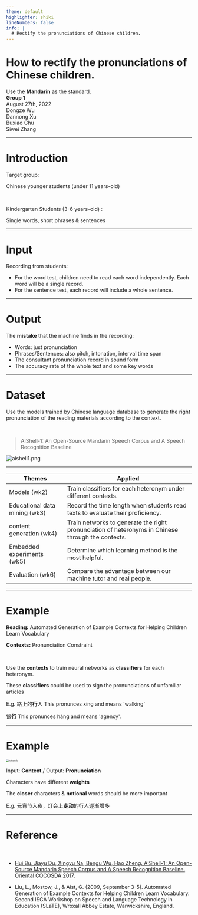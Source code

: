 ```yaml
---
theme: default
highlighter: shiki
lineNumbers: false
info: |
  # Rectify the pronunciations of Chinese children.
---
```


<h1 class="-mt-32">How to rectify the pronunciations of Chinese children.</h1>

<div class="text-3xl">Use the <b>Mandarin</b> as the standard.</div>

<div class="abs-bl mx-14 my-12 flex">
  <div class="ml-1 mr-48 flex flex-col text-left">
    <div class="text-2xl"><b>Group 1</b></div>
    <div class="text-2xl">August 27th, 2022</div>
  </div>
  <div class="ml-64 flex flex-col text-left">
    <div class="text-2xl">Dongze Wu</div>
    <div class="text-2xl">Dannong Xu</div>
    <div class="text-2xl">Buxiao Chu</div>
    <div class="text-2xl">Siwei Zhang</div>
  </div>
</div>


---

# Introduction
<div></div>

Target group:

Chinese younger students (under 11 years-old)

<br/>

Kindergarten Students (3-6 years-old) : 

Single words, short phrases & sentences


---

# Input

Recording from students:
- For the word test, children need to read each word independently. Each word will be a single record.
- For the sentence test, each record will include a whole sentence.  

---

# Output

The **mistake** that the machine finds in the recording:
- Words: just pronunciation
- Phrases/Sentences: also pitch, intonation, interval time span
- The consultant pronunciation record  in sound form
- The accuracy rate of the whole text and some key words 

---

# Dataset

<div></div>

Use the models trained by Chinese language database to generate the right pronunciation of the reading materials according to the context.

<br/>

> AIShell-1: An Open-Source Mandarin Speech Corpus and A Speech Recognition Baseline

![aishell1.png](/aishell1.png)

---

| **Themes**                    | Applied                                                      |
| ----------------------------- | ------------------------------------------------------------ |
| Models (wk2)                  | Train classifiers for each heteronym under different contexts. |
| Educational data mining (wk3) | Record the time length when students read texts to evaluate their proficiency. |
| content generation (wk4)      | Train networks to generate the right pronunciation of heteronyms in Chinese through the contexts. |
| Embedded experiments (wk5)    | Determine which learning method is the most helpful.  |
| Evaluation (wk6)              | Compare the advantage between our machine tutor and real people. |


<style>
.slidev-layout td {
  font-size: 1.6rem;
}
</style>

---

# Example

<div></div>

**Reading:** Automated Generation of Example Contexts for Helping Children Learn Vocabulary

**Contexts:** Pronunciation Constraint

<br/>

Use the **contexts** to train neural networks as **classifiers** for each heteronym.

These **classifiers** could be used to sign the pronunciations of unfamiliar articles

E.g. 路上的**行**人 This pronunces xíng and means 'walking'

银**行**  This pronunces háng and means 'agency'.

---

# Example

<img src="/network.png" alt="network" style="zoom: 45%;" />

<br/>

Input: **Context** / Output: **Pronunciation**

Characters have different **weights**

The **closer** characters & **notional** words should be more important

E.g. 元宵节入夜，灯会上**走动**的行人逐渐增多

---

# Reference

<br/>

- [Hui Bu, Jiayu Du, Xingyu Na, Bengu Wu, Hao Zheng. AIShell-1: An Open-Source Mandarin Speech Corpus and A Speech Recognition Baseline. Oriental COCOSDA 2017.](http://openslr.elda.org/33/)
  
- Liu, L., Mostow, J., & Aist, G. (2009, September 3-5). Automated Generation of Example Contexts for Helping Children Learn Vocabulary. Second ISCA Workshop on Speech and Language Technology in Education (SLaTE), Wroxall Abbey Estate, Warwickshire, England.

